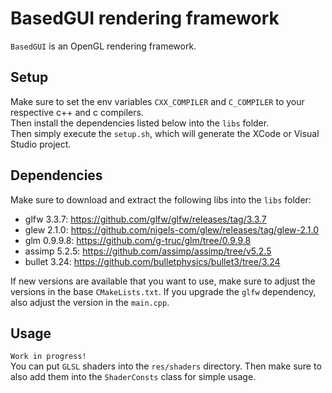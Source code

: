 # BasedGUI rendering framework
`BasedGUI` is an OpenGL rendering framework.<br>

## Setup
Make sure to set the env variables `CXX_COMPILER` and `C_COMPILER` to your respective c++ and c compilers.<br>
Then install the dependencies listed below into the `libs` folder.<br>
Then simply execute the `setup.sh`, which will generate the XCode or Visual Studio project.<br>

## Dependencies
Make sure to download and extract the following libs into the `libs` folder:
- glfw 3.3.7: https://github.com/glfw/glfw/releases/tag/3.3.7
- glew 2.1.0: https://github.com/nigels-com/glew/releases/tag/glew-2.1.0
- glm 0.9.9.8: https://github.com/g-truc/glm/tree/0.9.9.8
- assimp 5.2.5: https://github.com/assimp/assimp/tree/v5.2.5
- bullet 3.24: https://github.com/bulletphysics/bullet3/tree/3.24

If new versions are available that you want to use, make sure to adjust the versions in the base `CMakeLists.txt`.
If you upgrade the `glfw` dependency, also adjust the version in the `main.cpp`.

## Usage
`Work in progress!`<br>
You can put `GLSL` shaders into the `res/shaders` directory. Then make sure to also add them into the `ShaderConsts` class for simple usage.<br>
